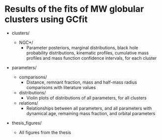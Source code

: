 # Results of the fits of MW globular clusters using GCfit

- clusters/
  + NGC*/
    * Parameter posteriors, marginal distributions, black hole probability distributions, kinematic profiles, cumulative mass profiles and mass function confidence intervals, for each cluster

- parameters/
  + comparisons/
    * Distance, remnant fraction, mass and half-mass radius comparisons with literature values
  + distributions/
    * Violin plots of distributions of all parameters, for all clusters
  + relations/
    * Relationships between all parameters, and all parameters with dynamical age, remaining mass fraction, and orbital parameters

- thesis_figures/
  + All figures from the thesis
